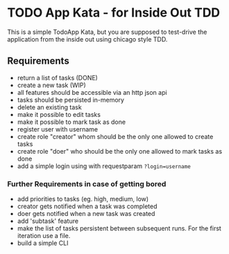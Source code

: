 # TODO App Kata - for Inside Out TDD

This is a simple TodoApp Kata, but you are supposed to test-drive the application
from the inside out using chicago style TDD.

## Requirements

- return a list of tasks (DONE)
- create a new task (WIP)
- all features should be accessible via an http json api
- tasks should be persisted in-memory
- delete an existing task
- make it possible to edit tasks
- make it possible to mark task as done
- register user with username
- create role "creator" whom should be the only one allowed to create tasks
- create role "doer" who should be the only one allowed to mark tasks as done
- add a simple login using with requestparam `?login=username`

### Further Requirements in case of getting bored

- add priorities to tasks (eg. high, medium, low)
- creator gets notified when a task was completed
- doer gets notified when a new task was created
- add 'subtask' feature
- make the list of tasks persistent between subsequent runs. For the first iteration use a file.
- build a simple CLI


